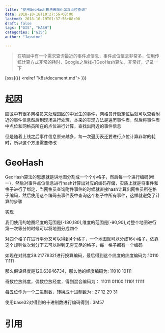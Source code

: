 ```yaml
---
title: "使用GeoHash算法来简化GIS点位查询"
date: 2018-10-18T10:37:56+08:00
lastmod: 2018-10-19T01:37:56+08:00
draft: false
tags: ["GIS", "HASH"]
categories: ["GIS"]
author: "Jaswine"

---
```


> 在项目中有一个需求查询最近的事件点信息，事件点位信息非常多，使用传统计算方式非常的耗时，Google之后找打GeoHash算法，非常好，记录一下

[sss]({{ <relref "k8s/document.md"> }})

# 起因

园区中有很多网格员来处理园区的中发生的事件，网格员开启定位后就可以查看附近的事件信息然后到现场进行处理，本来的实现方法是遍历事件表，然后将事件表中点位和网格员所在的点位进行计算，查找出附近的事件信息

但是随着上线之后事件信息原来越多，每一次遍历表还要进行点位计算非常的耗时，所以这个方法需要修改

# GeoHash
GeoHash算法的思想就是讲地图分割成一个个小格子，然后每一个进行编码(唯一)，然后对事件点位信息进行hash计算出对应的编码存储，实质上就是将事件和格子进行了绑定，当网格员查询附件事件的时候就直接hash计算出网格员所在格子编码，然后使用这个编码去事件表中查询这个格子中所有事件，这样就避免了计算的步骤

实现

我们使用的地图经度的范围是[-180,180],维度的范围是[-90,90],对整个地图进行第一次等分的时候可以将地图分成四个



对四个格子在进行平分又可以得到4个格子，一个地图就可以分成16小格子，依靠这个规则依次划分下去可以得到无穷无尽的格子，每一格子都有一个编码

如现在对纬度39.21779321进行换算编码，最后得到这个纬度的纬度编码为:10110 11111

那么假设经度是120.63946734，那么他的经度编码为: 11010 10111



奇数位放纬度，偶数位放经度，得到混合编码为： 11011 01100 11101 11111

每五位作为一个二进制数，转换成十进制数为 : 27 12 29 31



使用base32对得到的十进制数进行编码得到 : 3M57

# 引用

